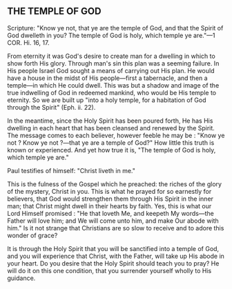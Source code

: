 ## THE TEMPLE OF GOD ##

Scripture: "Know ye not, that ye are the temple of God, and that the Spirit of God dwelleth in you? The temple of God is holy, which temple ye are."—1 COR. Hi. 16, 17.



From eternity it was God's desire to create man for a dwelling in which to show forth His glory. Through man's sin this plan was a seeming failure. In His people Israel God sought a means of carrying out His plan. He would have a house in the midst of His people—first a tabernacle, and then a temple—in which He could dwell. This was but a shadow and image of the true indwelling of God in redeemed mankind, who would be His temple to eternity. So we are built up "into a holy temple, for a habitation of God through the Spirit" (Eph. ii. 22).



In the meantime, since the Holy Spirit has been poured forth, He has His dwelling in each heart that has been cleansed and renewed by the Spirit. The message comes to each believer, however feeble he may be : "Know ye not ? Know ye not ?—that ye are a temple of God?" How little this truth is known or experienced. And yet how true it is, "The temple of God is holy, which temple ye are."



Paul testifies of himself: "Christ liveth in me."



This is the fulness of the Gospel which he preached: the riches of the glory of the mystery, Christ in you. This is what he prayed for so earnestly for believers, that God would strengthen them through His Spirit in the inner man; that Christ might dwell in their hearts by faith. Yes, this is what our Lord Himself promised : "He that loveth Me, and keepeth My words—the Father will love him; and We will come unto him, and make Our abode with him." Is it not strange that Christians are so slow to receive and to adore this wonder of grace?



It is through the Holy Spirit that you will be sanctified into a temple of God, and you will experience that Christ, with the Father, will take up His abode in your heart. Do you desire that the Holy Spirit should teach you to pray? He will do it on this one condition, that you surrender yourself wholly to His guidance.

